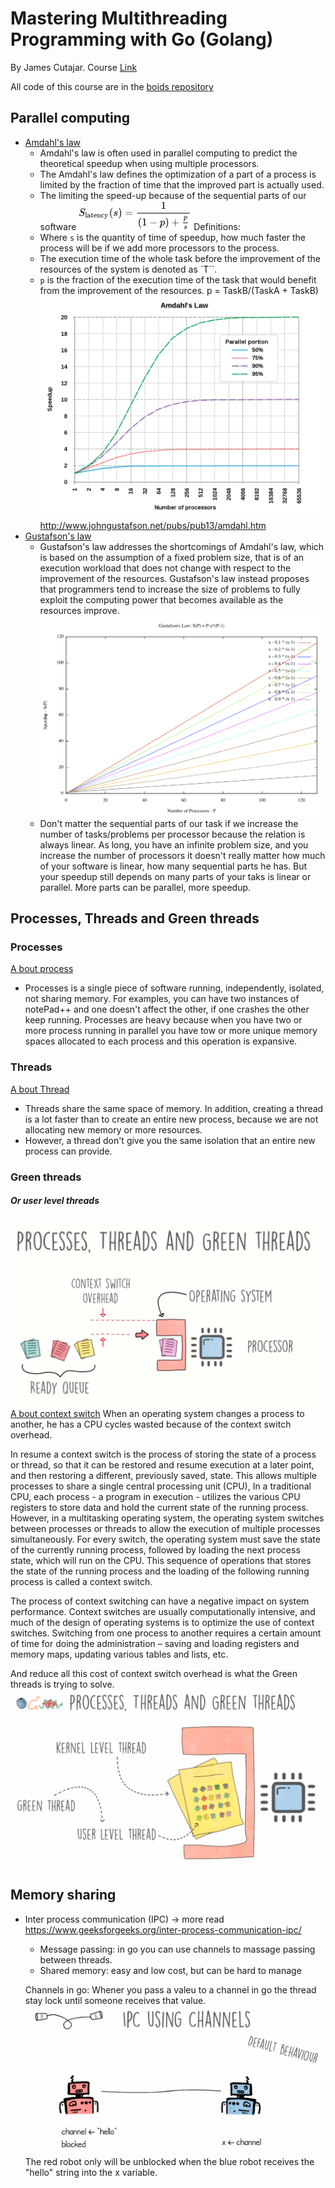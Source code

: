 # Mastering Multithreading Programming with Go (Golang)


By James Cutajar. Course [Link](https://www.udemy.com/course/multithreading-in-go-lang/)

All code of this course are in the [boids repository](https://github.com/gpbPiazza/boids)

## Parallel computing
- [Amdahl's law](https://en.wikipedia.org/wiki/Amdahl%27s_law)
  - Amdahl's law is often used in parallel computing to predict the theoretical speedup when using multiple processors.
  - The Amdahl's law defines the optimization of a part of a process is limited by the fraction of time that the improved part is actually used.
  - The limiting the speed-up because of the sequential parts of our software
  ![Alt text](image-1.png)
  Definitions:
  - Where `s` is the quantity of time of speedup, how much faster the process will be if we add more processors to the process.
  - The execution time of the whole task before the improvement of the resources of the system is denoted as `T``. 
  - `p` is the fraction of the execution time of the task that would benefit from the improvement of the resources.
  p = TaskB/(TaskA + TaskB)
  ![Alt text](image.png)
  http://www.johngustafson.net/pubs/pub13/amdahl.htm
- [Gustafson's law](https://en.wikipedia.org/wiki/Gustafson%27s_law)
  - Gustafson's law addresses the shortcomings of Amdahl's law, which is based on the assumption of a fixed problem size, that is of an execution workload that does not change with respect to the improvement of the resources. Gustafson's law instead proposes that programmers tend to increase the size of problems to fully exploit the computing power that becomes available as the resources improve.
  ![Alt text](image-2.png)
  - Don't matter the sequential parts of our task if we increase the number of tasks/problems per processor because the relation is always linear. As long, you have an infinite problem size, and you increase the number of processors it doesn't really matter how much of your software is linear, how many sequential parts he has. But your speedup still depends on many parts of your taks is linear or parallel. More parts can be parallel, more speedup.
## Processes, Threads and Green threads

### Processes
  [A bout process](https://en.wikipedia.org/wiki/Process_(computing))
  - Processes is a single piece of software running, independently, isolated, not sharing memory. For examples, you can have two instances of notePad++ and one doesn't affect the other, if one crashes the other keep running. Processes are heavy because when you have two or more process running in parallel you have tow or more unique memory spaces allocated to each process and this operation is expansive.
### Threads
  [A bout Thread](https://en.wikipedia.org/wiki/Thread_(computing))
  - Threads share the same space of memory. In addition, creating a thread is a lot faster than to create an entire new process, because we are not allocating new memory or more resources.
  - However, a thread don't give you the same isolation that an entire new process can provide.
### Green threads
  ##### Or user level threads
  ![Alt text](image-3.png)
  [A bout context switch](https://en.wikipedia.org/wiki/Context_switch)
  When an operating system changes a process to another, he has a CPU cycles wasted because of the context switch overhead.

  In resume a context switch is the process of storing the state of a process or thread, so that it can be restored and resume execution at a later point, and then restoring a different, previously saved, state. This allows multiple processes to share a single central processing unit (CPU), In a traditional CPU, each process - a program in execution - utilizes the various CPU registers to store data and hold the current state of the running process. However, in a multitasking operating system, the operating system switches between processes or threads to allow the execution of multiple processes simultaneously. For every switch, the operating system must save the state of the currently running process, followed by loading the next process state, which will run on the CPU. This sequence of operations that stores the state of the running process and the loading of the following running process is called a context switch.

  The process of context switching can have a negative impact on system performance.
  Context switches are usually computationally intensive, and much of the design of operating systems is to optimize the use of context switches. Switching from one process to another requires a certain amount of time for doing the administration – saving and loading registers and memory maps, updating various tables and lists, etc.

  And reduce all this cost of context switch overhead is what the Green threads is trying to solve.
  ![Alt text](image-4.png)
## Memory sharing
- Inter process communication (IPC) -> more read https://www.geeksforgeeks.org/inter-process-communication-ipc/
  - Message passing: in go you can use channels to massage passing between threads.
  - Shared memory: easy and low cost, but can be hard to manage

  Channels in go: Whener you pass a valeu to a channel in go the thread stay lock until someone receives that value.
  ![Alt text](image-5.png)
  The red robot only will be unblocked when the blue robot receives the "hello" string into the x variable.